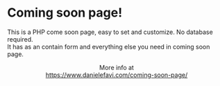 Coming soon page!
===========

This is a PHP come soon page, easy to set and customize. No database required.<br />
It has as an contain form and everything else you need in coming soon page.

<p align="center">
  More info at <br />
  <a href="https://www.danielefavi.com/coming-soon-page/">https://www.danielefavi.com/coming-soon-page/</a>
</p>
